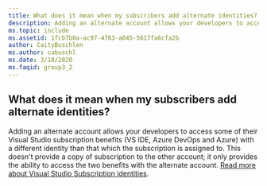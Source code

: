 ```yaml
---
title: What does it mean when my subscribers add alternate identities?
description: Adding an alternate account allows your developers to access some of their Visual Studio subscription benefits (VS IDE, Azure DevOps...
ms.topic: include
ms.assetid: 1fcb7b0a-ac97-4763-a045-5617fa6cfa2b
author: CaityBuschlen
ms.author: cabuschl
ms.date: 3/18/2020
ms.faqid: group3_2
---
```


## What does it mean when my subscribers add alternate identities?

Adding an alternate account allows your developers to access some of their Visual Studio subscription benefits (VS IDE, Azure DevOps and Azure) with a different identity than that which the subscription is assigned to. This doesn't provide a copy of subscription to the other account; it only provides the ability to access the two benefits with the alternate account. [Read more about Visual Studio Subscription identities](https://docs.microsoft.com/visualstudio/subscriptions/vs-alternate-identity).
